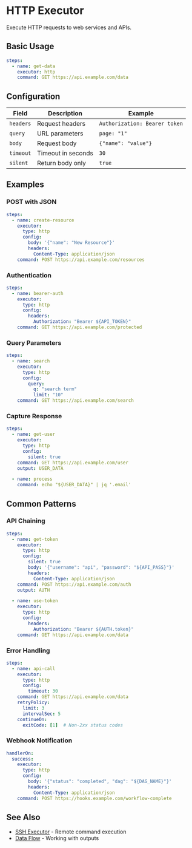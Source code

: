 # HTTP Executor

Execute HTTP requests to web services and APIs.

## Basic Usage

```yaml
steps:
  - name: get-data
    executor: http
    command: GET https://api.example.com/data
```

## Configuration

| Field | Description | Example |
|-------|-------------|---------|
| `headers` | Request headers | `Authorization: Bearer token` |
| `query` | URL parameters | `page: "1"` |
| `body` | Request body | `{"name": "value"}` |
| `timeout` | Timeout in seconds | `30` |
| `silent` | Return body only | `true` |

## Examples

### POST with JSON

```yaml
steps:
  - name: create-resource
    executor:
      type: http
      config:
        body: '{"name": "New Resource"}'
        headers:
          Content-Type: application/json
    command: POST https://api.example.com/resources
```

### Authentication

```yaml
steps:
  - name: bearer-auth
    executor:
      type: http
      config:
        headers:
          Authorization: "Bearer ${API_TOKEN}"
    command: GET https://api.example.com/protected
```

### Query Parameters

```yaml
steps:
  - name: search
    executor:
      type: http
      config:
        query:
          q: "search term"
          limit: "10"
    command: GET https://api.example.com/search
```

### Capture Response

```yaml
steps:
  - name: get-user
    executor:
      type: http
      config:
        silent: true
    command: GET https://api.example.com/user
    output: USER_DATA

  - name: process
    command: echo "${USER_DATA}" | jq '.email'
```

## Common Patterns

### API Chaining

```yaml
steps:
  - name: get-token
    executor:
      type: http
      config:
        silent: true
        body: '{"username": "api", "password": "${API_PASS}"}'
        headers:
          Content-Type: application/json
    command: POST https://api.example.com/auth
    output: AUTH

  - name: use-token
    executor:
      type: http
      config:
        headers:
          Authorization: "Bearer ${AUTH.token}"
    command: GET https://api.example.com/data
```

### Error Handling

```yaml
steps:
  - name: api-call
    executor:
      type: http
      config:
        timeout: 30
    command: GET https://api.example.com/data
    retryPolicy:
      limit: 3
      intervalSec: 5
    continueOn:
      exitCode: [1]  # Non-2xx status codes
```

### Webhook Notification

```yaml
handlerOn:
  success:
    executor:
      type: http
      config:
        body: '{"status": "completed", "dag": "${DAG_NAME}"}'
        headers:
          Content-Type: application/json
    command: POST https://hooks.example.com/workflow-complete
```

## See Also

- [SSH Executor](/features/executors/ssh) - Remote command execution
- [Data Flow](/features/data-flow) - Working with outputs
